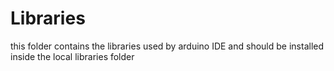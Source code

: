 # Libraries

this folder contains the libraries used by arduino IDE and should be installed inside the local libraries folder



